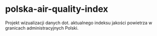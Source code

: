 # polska-air-quality-index
Projekt wizualizacji danych dot. aktualnego indeksu jakości powietrza w granicach administracyjnych Polski.
